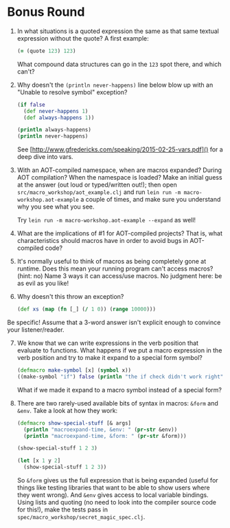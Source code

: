 # Bonus Round

1. In what situations is a quoted expression the same as that same textual
   expression without the quote? A first example:

    ```clojure
    (= (quote 123) 123)
    ```

   What compound data structures can go in the `123` spot there, and which can't?

2. Why doesn't the `(println never-happens)` line below blow up with an "Unable
   to resolve symbol" exception?

    ```clojure
    (if false
      (def never-happens 1)
      (def always-happens 1))

    (println always-happens)
    (println never-happens)
    ```

   See [http://www.gfredericks.com/speaking/2015-02-25-vars.pdf]() for a deep
   dive into vars.

3. With an AOT-compiled namespace, when are macros expanded? During AOT
   compilation? When the namespace is loaded? Make an initial guess at the
   answer (out loud or typed/written out!); then open
   `src/macro_workshop/aot_example.clj` and run
   `lein run -m macro-workshop.aot-example` a couple of times, and make sure
   you understand why you see what you see.

   Try `lein run -m macro-workshop.aot-example --expand` as well!

4. What are the implications of #1 for AOT-compiled projects? That is, what
   characteristics should macros have in order to avoid bugs in AOT-compiled
   code?

5. It's normally useful to think of macros as being completely gone at runtime.
   Does this mean your running program can't access macros? (hint: no) Name 3
   ways it can access/use macros. No judgment here: be as evil as you like!

6. Why doesn't this throw an exception?

   ```clojure
   (def xs (map (fn [_] (/ 1 0)) (range 10000)))
   ```

  Be specific! Assume that a 3-word answer isn't explicit enough to convince
  your listener/reader.

7. We know that we can write expressions in the verb position that evaluate to
   functions. What happens if we put a macro expression in the verb position
   and try to make it expand to a special form symbol?

   ```clojure
   (defmacro make-symbol [x] (symbol x))
   ((make-symbol "if") false (println "the if check didn't work right"))
   ```

   What if we made it expand to a macro symbol instead of a special form?

8. There are two rarely-used available bits of syntax in macros: `&form` and
   `&env`. Take a look at how they work:

    ```clojure
    (defmacro show-special-stuff [& args]
      (println "macroexpand-time, &env: " (pr-str &env))
      (println "macroexpand-time, &form: " (pr-str &form)))

    (show-special-stuff 1 2 3)

    (let [x 1 y 2]
      (show-special-stuff 1 2 3))
    ```

   So `&form` gives us the full expression that is being expanded (useful for
   things like testing libraries that want to be able to show users where they
   went wrong). And `&env` gives access to local variable bindings. Using lists
   and quoting (no need to look into the compiler source code for this!), make
   the tests pass in `spec/macro_workshop/secret_magic_spec.clj`.

